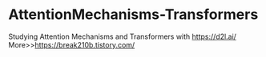# AttentionMechanisms-Transformers
Studying Attention Mechanisms and Transformers with https://d2l.ai/
More>>https://break210b.tistory.com/
